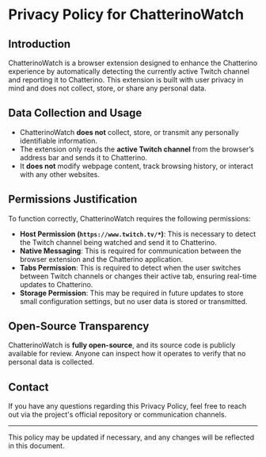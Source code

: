# Privacy Policy for ChatterinoWatch

## Introduction
ChatterinoWatch is a browser extension designed to enhance the Chatterino experience by automatically detecting the currently active Twitch channel and reporting it to Chatterino. This extension is built with user privacy in mind and does not collect, store, or share any personal data.

## Data Collection and Usage
- ChatterinoWatch **does not** collect, store, or transmit any personally identifiable information.
- The extension only reads the **active Twitch channel** from the browser’s address bar and sends it to Chatterino.
- It **does not** modify webpage content, track browsing history, or interact with any other websites.

## Permissions Justification
To function correctly, ChatterinoWatch requires the following permissions:

- **Host Permission (`https://www.twitch.tv/*`)**: This is necessary to detect the Twitch channel being watched and send it to Chatterino.
- **Native Messaging**: This is required for communication between the browser extension and the Chatterino application.
- **Tabs Permission**: This is required to detect when the user switches between Twitch channels or changes their active tab, ensuring real-time updates to Chatterino.
- **Storage Permission**: This may be required in future updates to store small configuration settings, but no user data is stored or transmitted.

## Open-Source Transparency
ChatterinoWatch is **fully open-source**, and its source code is publicly available for review. Anyone can inspect how it operates to verify that no personal data is collected.

## Contact
If you have any questions regarding this Privacy Policy, feel free to reach out via the project's official repository or communication channels.

---
This policy may be updated if necessary, and any changes will be reflected in this document.
